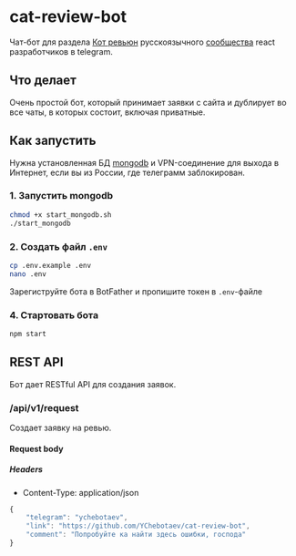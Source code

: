 cat-review-bot
===

Чат-бот для раздела [Кот ревьюн](http://xn----7sbbr0a7arc7b.xn--p1ai/code-review/) русскоязычного [сообщества](http://xn----7sbbr0a7arc7b.xn--p1ai/) react разработчиков в telegram.

Что делает
---

Очень простой бот, который принимает заявки с сайта и дублирует во все чаты, в которых состоит, включая приватные.

Как запустить
---

Нужна установленная БД [mongodb](https://www.mongodb.com/) и VPN-соединение для выхода в Интернет, если вы из России, где телеграмм заблокирован.

### 1. Запустить mongodb

```bash
chmod +x start_mongodb.sh
./start_mongodb
```

### 2. Создать файл `.env`

```bash
cp .env.example .env
nano .env
```

Зарегиструйте бота в BotFather и пропишите токен в `.env`-файле

### 4. Стартовать бота

```bash
npm start
```

REST API
---

Бот дает RESTful API для создания заявок.

### /api/v1/request

Создает заявку на ревью.

#### Request body

##### Headers

* Content-Type: application/json

```javascript
{
	"telegram": "ychebotaev",
	"link": "https://github.com/YChebotaev/cat-review-bot",
	"comment": "Попробуйте ка найти здесь ошибки, господа"
}
```
